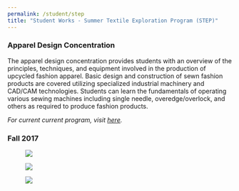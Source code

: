```yaml
---
permalink: /student/step
title: "Student Works - Summer Textile Exploration Program (STEP)"
---
```

### Apparel Design Concentration 
The apparel design concentration provides students with an overview of the principles, techniques, and equipment involved in the production of upcycled fashion apparel. Basic design and construction of sewn fashion products are covered utilizing specialized industrial machinery and CAD/CAM technologies. Students can learn the fundamentals of operating various sewing machines including single needle, overedge/overlock, and others as required to produce fashion products.  
  
*For current current program, visit [here](https://textiles.ncsu.edu/future-students/future-undergraduate/step/).*  

### Fall 2017  
<figure>
  <a href="https://sxia2.github.io/student_works/STEP01.jpg"><img src="https://sxia2.github.io/student_works/STEP01.jpg"></a>
</figure>
<figure>
  <a href="https://sxia2.github.io/student_works/STEP02.jpg"><img src="https://sxia2.github.io/student_works/STEP02.jpg"></a>
</figure>
<figure>
  <a href="https://sxia2.github.io/student_works/STEP03.jpg"><img src="https://sxia2.github.io/student_works/STEP03.jpg"></a>
</figure>